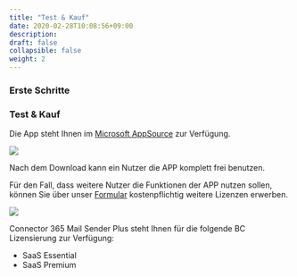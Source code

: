 ```yaml
---
title: "Test & Kauf"
date: 2020-02-28T10:08:56+09:00
description: 
draft: false
collapsible: false
weight: 2
---
```

### Erste Schritte

### Test & Kauf

Die App steht Ihnen im [Microsoft AppSource](https://appsource.microsoft.com/en-us/product/dynamics-365-business-central/PUBID.belwaregmbh2|AID.connector_365_mail_sender_plus|PAPPID.84a5708d-038e-4f8d-9e92-06c2bbdaa857?tab=Overview) zur Verfügung.

![](images/apps/senderappsource.PNG)

Nach dem Download kann ein Nutzer die APP komplett frei benutzen.

Für den Fall, dass weitere Nutzer die Funktionen der APP nutzen sollen, können Sie über unser [Formular](https://forms.office.com/Pages/ResponsePage.aspx?id=wbg8p1B5wk60E37fEWJ6gK10RbLPyuxOs2bKXXZxm8JUOFhKRzI1WUI2WUNUWDg3Ukk0SFBMT1JXMy4u) kostenpflichtig weitere Lizenzen erwerben.

![](images/apps/senderforms.PNG)
 
Connector 365 Mail Sender Plus steht Ihnen für die folgende BC Lizensierung zur Verfügung:

- SaaS Essential
- SaaS Premium


